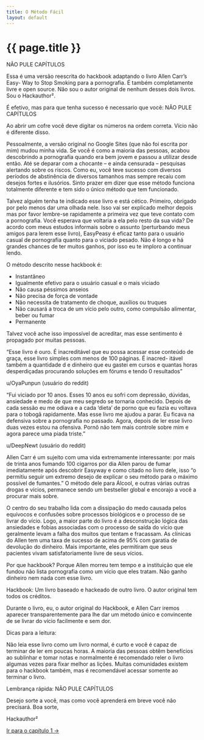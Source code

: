 ```yaml
---
title: O Método Fácil
layout: default
---
```


# {{ page.title }}

NÃO PULE CAPÍTULOS

Essa é uma versão reescrita do hackbook adaptando o livro Allen Carr’s Easy- Way to Stop Smoking para a pornografia. É também completamente livre e open source. Não sou o autor original de nenhum desses dois livros. Sou o Hackauthor².

É efetivo, mas para que tenha sucesso é necessario que você:
NÃO PULE CAPÍTULOS

Ao abrir um cofre você deve digitar os números na ordem correta. Vício não é diferente disso.

Pessoalmente, a versão original no Google Sites (que não foi escrita por mim) mudou minha vida. Se você é como a maioria das pessoas, acabou descobrindo a pornografia quando era bem jovem e passou a utilizar desde então. Até se deparar com a chocante – e ainda censurada – pesquisas alertando sobre os riscos. Como eu, você teve sucesso com diversos períodos de abstinência de diversos tamanhos mas sempre recaiu com desejos fortes e ilusórios. Sinto prazer em dizer que esse método funciona totalmente diferente e tem sido o único método que tem funcionado.

Talvez alguém tenha te indicado esse livro e está cético. Primeiro, obrigado por pelo menos dar uma olhada nele. Isso vai ser explicado melhor depois mas por favor lembre-se rapidamente a primeira vez que teve contato com a pornografia. Você esperava que voltaria a ela pelo resto da sua vida? De acordo com meus estudos informais sobre o assunto (perturbando meus amigos para lerem esse livro), EasyPeasy é eficaz tanto para o usuário casual de pornografia quanto para o viciado pesado. Não é longo e há grandes chances de ter muitos ganhos, por isso eu te imploro a continuar lendo.

O método descrito nesse hackbook é: 
- Instantâneo
- Igualmente efetivo para o usuário casual e o mais viciado
- Não causa péssimos anseios
- Não precisa de força de vontade
- Não necessita de tratamento de choque, auxílios ou truques
- Não causará a troca de um vício pelo outro, como compulsão alimentar, beber ou fumar
- Permanente

Talvez você ache isso impossível de acreditar, mas esse sentimento é propagado por muitas pessoas.

“Esse livro é ouro. É inacreditável que eu possa acessar esse conteúdo de graça, esse livro simples com menos de 100 páginas. É inacred- itável também a quantidade d e dinheiro que eu gastei em cursos e quantas horas desperdiçadas procurando soluções em fórums e tendo 0 resultados”

u/OyaPunpun (usuário do reddit)

“Fui viciado por 10 anos. Esses 10 anos eu sofri com depressão, dúvidas, ansiedade e medo de que meu segredo se tornaria conhecido. Depois de cada sessão eu me odiava e a cada ‘dieta’ de porno que eu fazia eu voltava para o tobogã rapidamente. Mas esse livro me ajudou a parar. Eu ficava na defensiva sobre a pornografia no passado. Agora, depois de ler esse livro duas vezes estou na ofensiva. Pornô não tem mais controle sobre mim e agora parece uma piada triste.”

u/DeepNewt (usuário do reddit)

Allen Carr é um sujeito com uma vida extremamente interessante: por mais de trinta anos fumando 100 cigarros por dia Allen parou de fumar imediatamente após descobrir Easyway e como citado no livro dele, isso “o permitiu seguir um extremo desejo de explicar o seu método para o máximo possível de fumantes.” O método dele para Álcool, e outras várias outras drogas e vícios, permanece sendo um bestseller global e encorajo a você a procurar mais sobre.

O centro do seu trabalho lida com a dissipação do medo causada pelos equívocos e confusões sobre processos biológicos e o processo de se livrar do vício. Logo, a maior parte do livro é a desconstrução lógica das ansiedades e fobias associadas com o processo de saída do vício que geralmente levam a falha dos muitos que tentam e fracassam. As clínicas do Allen tem uma taxa de sucesso de acima de 95% com garatia de devolução do dinheiro. Mais importante, eles permitiram que seus pacientes vivam satisfatoriamente livre de seus vícios.

Por que hackbook? Porque Allen morreu tem tempo e a instituição que ele fundou não lista pornografia como um vício que eles tratam. Não ganho dinheiro nem nada com esse livro.

Hackbook: Um livro baseado e hackeado de outro livro. O autor original tem todos os créditos.

Durante o livro, eu, o autor original do Hackbook, e Allen Carr iremos aparecer transparentemente para lhe dar um método único e convincente de se livrar do vício facilmente e sem dor.

Dicas para a leitura:

Não leia esse livro como um livro normal, é curto e você é capaz de terminar de ler em poucas horas. A maioria das pessoas obtêm benefícios ao sublinhar e tomar notas e normalmente é recomendado reler o livro algumas vezes para fixar melhor as lições. Muitas comunidades existem para o hackbook também, mas é recomendável acessar somente ao terminar o livro.

Lembrança rápida:
NÃO PULE CAPÍTULOS

Desejo sorte a você, mas como você aprenderá em breve você não precisará. Boa sorte,

Hackauthor²

<div class="pagination-selector">
<a href="chapters/01-introducao.html" class="chapter-btn">Ir para o capítulo 1 &#8594;</a>
</div>
